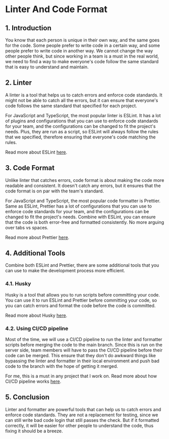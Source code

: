 # Linter And Code Format

## 1. Introduction

You know that each person is unique in their own way, and the same goes for the code. Some people prefer to write code in a certain way, and some people prefer to write code in another way. We cannot change the way other people think, but since working in a team is a must in the real world, we need to find a way to make everyone's code follow the same standard that is easy to understand and maintain.

## 2. Linter

A linter is a tool that helps us to catch errors and enforce code standards. It might not be able to catch all the errors, but it can ensure that everyone's code follows the same standard that specified for each project.

For JavaScript and TypeScript, the most popular linter is ESLint. It has a lot of plugins and configurations that you can use to enforce code standards for your team, and the configurations can be changed to fit the project's needs. Plus, they are run as a script, so ESLint will always follow the rules that we specified, therefore ensuring that everyone's code matching the rules.

Read more about ESLint [here](https://eslint.org/).

## 3. Code Format

Unlike linter that catches errors, code format is about making the code more readable and consistent. It doesn't catch any errors, but it ensures that the code format is on par with the team's standard.

For JavaScript and TypeScript, the most popular code formatter is Prettier. Same as ESLint, Prettier has a lot of configurations that you can use to enforce code standards for your team, and the configurations can be changed to fit the project's needs. Combine with ESLint, you can ensure that the code is both error-free and formatted consistently. No more arguing over tabs vs spaces.

Read more about Prettier [here](https://prettier.io/).


## 4. Additional Tools

Combine both ESLint and Prettier, there are some additional tools that you can use to make the development process more efficient.

### 4.1. Husky

Husky is a tool that allows you to run scripts before committing your code. You can use it to run ESLint and Prettier before committing your code, so you can catch errors and format the code before the code is committed.

Read more about Husky [here](https://typicode.github.io/husky/#/).

### 4.2. Using CI/CD pipeline

Most of the time, we will use a CI/CD pipeline to run the linter and formatter scripts before merging the code to the main branch. Since this is run on the server side, team members will have to pass the CI/CD pipeline before their code can be merged. This ensure that they don't do awkward things like bypassing the linter and formatter in their local environment and push bad code to the branch with the hope of getting it merged. 

For me, this is a must in any project that I work on. Read more about how CI/CD pipeline works [here](https://www.redhat.com/en/topics/devops/what-is-ci-cd).

## 5. Conclusion

Linter and formatter are powerful tools that can help us to catch errors and enforce code standards. They are not a replacement for testing, since we can still write bad code login that still passes the check. But if it formatted correctly, it will be easier for other people to understand the code, thus fixing it should be a breeze.